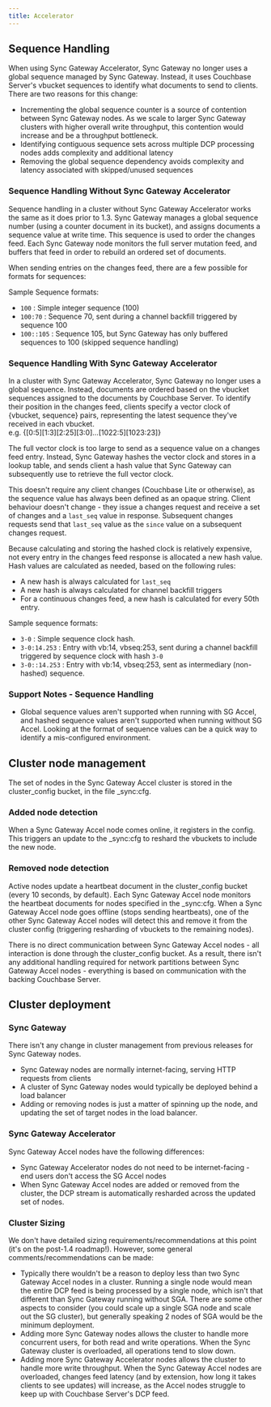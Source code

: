 ```yaml
---
title: Accelerator
---
```


## Sequence Handling

When using Sync Gateway Accelerator, Sync Gateway no longer uses a global sequence managed by Sync Gateway.  Instead, it uses Couchbase Server's vbucket sequences to identify what documents to send to clients.  There are two reasons for this change:
 
 - Incrementing the global sequence counter is a source of contention between Sync Gateway nodes.  As we scale to larger Sync Gateway clusters with higher overall write throughput, this contention would increase and be a throughput bottleneck.
 - Identifying contiguous sequence sets across multiple DCP processing nodes adds complexity and additional latency
 - Removing the global sequence dependency avoids complexity and latency associated with skipped/unused sequences  



### Sequence Handling Without Sync Gateway Accelerator
Sequence handling in a cluster without Sync Gateway Accelerator works the same as it does prior to 1.3.  Sync Gateway manages a global sequence number (using a counter document in its bucket), and assigns documents a sequence value at write time.  This sequence is used to order the changes feed.  Each Sync Gateway node monitors the full server mutation feed, and buffers that feed in order to rebuild an ordered set of documents.  

When sending entries on the changes feed, there are a few possible for formats for sequences:

Sample Sequence formats:
  
  - `100` :  Simple integer sequence (100)
  - `100:70` : Sequence 70, sent during a channel backfill triggered by sequence 100
  - `100::105` : Sequence 105, but Sync Gateway has only buffered sequences to 100 (skipped sequence handling)


### Sequence Handling With Sync Gateway Accelerator
In a cluster with Sync Gateway Accelerator, Sync Gateway no longer uses a global sequence.  Instead, documents are ordered based on the vbucket sequences assigned to the documents by Couchbase Server.  To identify their position in the changes feed, clients specify a vector clock of {vbucket, sequence} pairs, representing the latest sequence they've received in each vbucket.  
  e.g. {[0:5][1:3][2:25][3:0]...[1022:5][1023:23]}

The full vector clock is too large to send as a sequence value on a changes feed entry.  Instead, Sync Gateway hashes the vector clock and stores in a lookup table, and sends client a hash value that Sync Gateway can subsequently use to retrieve the full vector clock.

This doesn't require any client changes (Couchbase Lite or otherwise), as the sequence value has always been defined as an opaque string.  Client behaviour doesn't change - they issue a changes request and receive a set of changes and a `last_seq` value in response.  Subsequent changes requests send that `last_seq` value as the `since` value on a subsequent changes request.

Because calculating and storing the hashed clock is relatively expensive, not every entry in the changes feed response is allocated a new hash value.  Hash values are calculated as needed, based on the following rules:
 - A new hash is always calculated for `last_seq`
 - A new hash is always calculated for channel backfill triggers
 - For a continuous changes feed, a new hash is calculated for every 50th entry.

Sample sequence formats:
  - `3-0` : Simple sequence clock hash.  
  - `3-0:14.253` : Entry with vb:14, vbseq:253, sent during a channel backfill triggered by sequence clock with hash `3-0`
  - `3-0::14.253` : Entry with vb:14, vbseq:253, sent as intermediary (non-hashed) sequence.
 

### Support Notes - Sequence Handling

 - Global sequence values aren't supported when running with SG Accel, and hashed sequence values aren't supported when running without SG Accel.  Looking at the format of sequence values can be a quick way to identify a mis-configured environment.
 
## Cluster node management

The set of nodes in the Sync Gateway Accel cluster is stored in the cluster_config bucket, in the file _sync:cfg.

### Added node detection

When a Sync Gateway Accel node comes online, it registers in the config. This triggers an update to the _sync:cfg to reshard the vbuckets to include the new node.

### Removed node detection

Active nodes update a heartbeat document in the cluster_config bucket (every 10 seconds, by default). Each Sync Gateway Accel node monitors the heartbeat documents for nodes specified in the _sync:cfg. When a Sync Gateway Accel node goes offline (stops sending heartbeats), one of the other Sync Gateway Accel nodes will detect this and remove it from the cluster config (triggering resharding of vbuckets to the remaining nodes).

There is no direct communication between Sync Gateway Accel nodes - all interaction is done through the cluster_config bucket. As a result, there isn't any additional handling required for network partitions between Sync Gateway Accel nodes - everything is based on communication with the backing Couchbase Server.

## Cluster deployment

### Sync Gateway

There isn't any change in cluster management from previous releases for Sync Gateway nodes.

- Sync Gateway nodes are normally internet-facing, serving HTTP requests from clients
- A cluster of Sync Gateway nodes would typically be deployed behind a load balancer
- Adding or removing nodes is just a matter of spinning up the node, and updating the set of target nodes in the load balancer.

### Sync Gateway Accelerator

Sync Gateway Accel nodes have the following differences:

- Sync Gateway Accelerator nodes do not need to be internet-facing - end users don't access the SG Accel nodes
- When Sync Gateway Accel nodes are added or removed from the cluster, the DCP stream is automatically resharded across the updated set of nodes.

### Cluster Sizing

We don't have detailed sizing requirements/recommendations at this point (it's on the post-1.4 roadmap!). However, some general comments/recommendations can be made:

- Typically there wouldn't be a reason to deploy less than two Sync Gateway Accel nodes in a cluster. Running a single node would mean the entire DCP feed is being processed by a single node, which isn't that different than Sync Gateway running without SGA. There are some other aspects to consider (you could scale up a single SGA node and scale out the SG cluster), but generally speaking 2 nodes of SGA would be the minimum deployment.
- Adding more Sync Gateway nodes allows the cluster to handle more concurrent users, for both read and write operations. When the Sync Gateway cluster is overloaded, all operations tend to slow down.
- Adding more Sync Gateway Accelerator nodes allows the cluster to handle more write throughput. When the Sync Gateway Accel nodes are overloaded, changes feed latency (and by extension, how long it takes clients to see updates) will increase, as the Accel nodes struggle to keep up with Couchbase Server's DCP feed.
